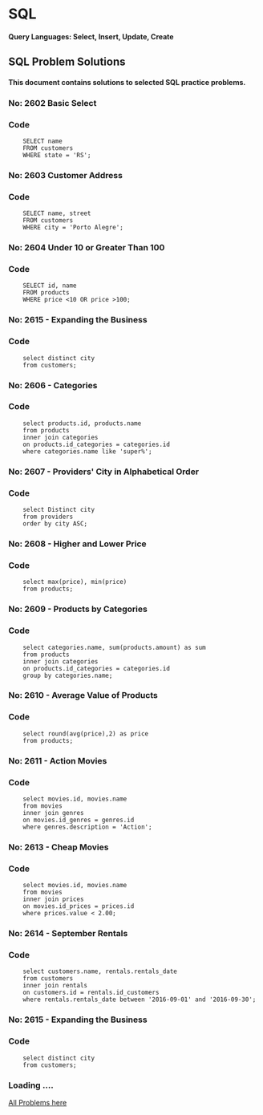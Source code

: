# SQL
#### Query Languages: Select, Insert, Update, Create

## SQL Problem Solutions
#### This document contains solutions to selected SQL practice problems.
### No: 2602 Basic Select
### Code 
``` MySQL
    SELECT name
    FROM customers
    WHERE state = 'RS';
```

### No: 2603 Customer Address
### Code
``` MySQL
    SELECT name, street
    FROM customers
    WHERE city = 'Porto Alegre';
```

### No: 2604 Under 10 or Greater Than 100
### Code
``` MySQL
    SELECT id, name
    FROM products
    WHERE price <10 OR price >100;
```


### No: 2615 - Expanding the Business
### Code
``` MySQL
    select distinct city
    from customers;
```

### No: 2606 - Categories
### Code
``` MySQL
    select products.id, products.name
    from products
    inner join categories
    on products.id_categories = categories.id
    where categories.name like 'super%';
```

### No: 2607 - Providers' City in Alphabetical Order
### Code
``` MySQL
    select Distinct city
    from providers
    order by city ASC;
```

### No: 2608 - Higher and Lower Price
### Code
``` MySQL
    select max(price), min(price)
    from products;
```

### No: 2609 - Products by Categories
### Code
``` MySQL
    select categories.name, sum(products.amount) as sum
    from products
    inner join categories
    on products.id_categories = categories.id
    group by categories.name;
```

### No: 2610 - Average Value of Products
### Code
``` MySQL
    select round(avg(price),2) as price
    from products;
```

### No: 2611 - Action Movies
### Code
``` MySQL
    select movies.id, movies.name
    from movies
    inner join genres
    on movies.id_genres = genres.id
    where genres.description = 'Action';
```

### No: 2613 - Cheap Movies
### Code
``` MySQL
    select movies.id, movies.name
    from movies
    inner join prices
    on movies.id_prices = prices.id
    where prices.value < 2.00;
```

### No: 2614 - September Rentals
### Code
``` MySQL
    select customers.name, rentals.rentals_date
    from customers
    inner join rentals
    on customers.id = rentals.id_customers
    where rentals.rentals_date between '2016-09-01' and '2016-09-30';
```

### No: 2615 - Expanding the Business
### Code
``` MySQL
    select distinct city
    from customers;
```


### Loading ....

<!-- ### No: 
### Code
``` MySQL
   
``` -->

<a href='https://judge.beecrowd.com/en/problems/index/9'>All Problems here</a>
